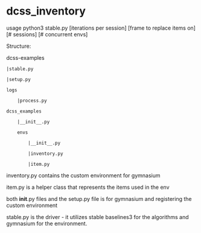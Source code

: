 # dcss_inventory
usage
python3 stable.py [iterations per session] [frame to replace items on] [# sessions] [# concurrent envs]

Structure:

dcss-examples
    
    |stable.py
    
    |setup.py
    
    logs
    
        |process.py
    
    dcss_examples
            
        |__init__.py
        
        envs
        
            |__init__.py
            
            |inventory.py
            
            |item.py

inventory.py contains the custom environment for gymnasium

item.py is a helper class that represents the items used in the env

both __init__.py files and the setup.py file is for gymnasium and registering the
custom environment

stable.py is the driver - it utilizes stable baselines3 for the algorithms
and gymnasium for the environment.
